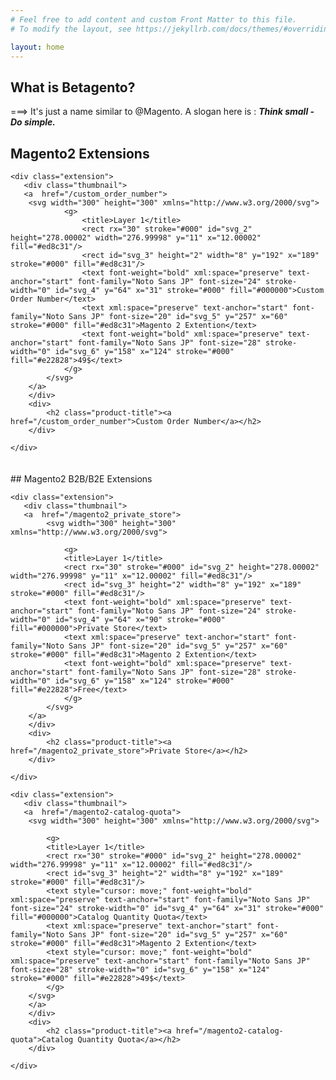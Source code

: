 ```yaml
---
# Feel free to add content and custom Front Matter to this file.
# To modify the layout, see https://jekyllrb.com/docs/themes/#overriding-theme-defaults

layout: home
---
```

## What is Betagento?
===> It's just a name similar to @Magento. A slogan here is : ***Think small - Do simple.***



## Magento2 Extensions
<div class="extensions-grid  grid sm:grid-cols-1 md:grid-cols-1 lg:grid-cols-3  gap-1">

    
    <div class="extension">
       <div class="thumbnail"> 
       <a  href="/custom_order_number">
        <svg width="300" height="300" xmlns="http://www.w3.org/2000/svg">
                <g>
                    <title>Layer 1</title>
                    <rect rx="30" stroke="#000" id="svg_2" height="278.00002" width="276.99998" y="11" x="12.00002" fill="#ed8c31"/>
                    <rect id="svg_3" height="2" width="8" y="192" x="189" stroke="#000" fill="#ed8c31"/>
                    <text font-weight="bold" xml:space="preserve" text-anchor="start" font-family="Noto Sans JP" font-size="24" stroke-width="0" id="svg_4" y="64" x="31" stroke="#000" fill="#000000">Custom Order Number</text>
                    <text xml:space="preserve" text-anchor="start" font-family="Noto Sans JP" font-size="20" id="svg_5" y="257" x="60" stroke="#000" fill="#ed8c31">Magento 2 Extention</text>
                    <text font-weight="bold" xml:space="preserve" text-anchor="start" font-family="Noto Sans JP" font-size="28" stroke-width="0" id="svg_6" y="158" x="124" stroke="#000" fill="#e22828">49$</text>
                </g>
            </svg>
        </a>
        </div>
        <div>
            <h2 class="product-title"><a href="/custom_order_number">Custom Order Number</a></h2>
        </div>

    </div>

</div>
<div style="margin: 10px 0; height: 10px;"></div>
## Magento2 B2B/B2E Extensions

<div class="extensions-grid  grid sm:grid-cols-1 md:grid-cols-1 lg:grid-cols-3  gap-1">
    
    <div class="extension">
       <div class="thumbnail"> 
       <a  href="/magento2_private_store">
            <svg width="300" height="300" xmlns="http://www.w3.org/2000/svg">

                <g>
                <title>Layer 1</title>
                <rect rx="30" stroke="#000" id="svg_2" height="278.00002" width="276.99998" y="11" x="12.00002" fill="#ed8c31"/>
                <rect id="svg_3" height="2" width="8" y="192" x="189" stroke="#000" fill="#ed8c31"/>
                <text font-weight="bold" xml:space="preserve" text-anchor="start" font-family="Noto Sans JP" font-size="24" stroke-width="0" id="svg_4" y="64" x="90" stroke="#000" fill="#000000">Private Store</text>
                <text xml:space="preserve" text-anchor="start" font-family="Noto Sans JP" font-size="20" id="svg_5" y="257" x="60" stroke="#000" fill="#ed8c31">Magento 2 Extention</text>
                <text font-weight="bold" xml:space="preserve" text-anchor="start" font-family="Noto Sans JP" font-size="28" stroke-width="0" id="svg_6" y="158" x="124" stroke="#000" fill="#e22828">Free</text>
                </g>
            </svg>
        </a>
        </div>
        <div>
            <h2 class="product-title"><a href="/magento2_private_store">Private Store</a></h2>
        </div>

    </div>

    <div class="extension">
       <div class="thumbnail"> 
       <a  href="/magento2-catalog-quota">
        <svg width="300" height="300" xmlns="http://www.w3.org/2000/svg">

            <g>
            <title>Layer 1</title>
            <rect rx="30" stroke="#000" id="svg_2" height="278.00002" width="276.99998" y="11" x="12.00002" fill="#ed8c31"/>
            <rect id="svg_3" height="2" width="8" y="192" x="189" stroke="#000" fill="#ed8c31"/>
            <text style="cursor: move;" font-weight="bold" xml:space="preserve" text-anchor="start" font-family="Noto Sans JP" font-size="24" stroke-width="0" id="svg_4" y="64" x="31" stroke="#000" fill="#000000">Catalog Quantity Quota</text>
            <text xml:space="preserve" text-anchor="start" font-family="Noto Sans JP" font-size="20" id="svg_5" y="257" x="60" stroke="#000" fill="#ed8c31">Magento 2 Extention</text>
            <text style="cursor: move;" font-weight="bold" xml:space="preserve" text-anchor="start" font-family="Noto Sans JP" font-size="28" stroke-width="0" id="svg_6" y="158" x="124" stroke="#000" fill="#e22828">49$</text>
            </g>
        </svg>
        </a>
        </div>
        <div>
            <h2 class="product-title"><a href="/magento2-catalog-quota">Catalog Quantity Quota</a></h2>
        </div>

    </div>

    

</div>
